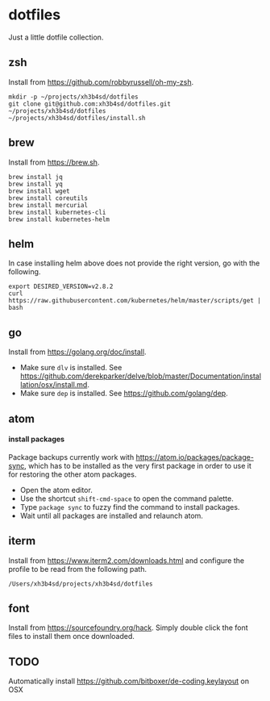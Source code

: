 # dotfiles

Just a little dotfile collection.

## zsh

Install from https://github.com/robbyrussell/oh-my-zsh.

```
mkdir -p ~/projects/xh3b4sd/dotfiles
git clone git@github.com:xh3b4sd/dotfiles.git ~/projects/xh3b4sd/dotfiles
~/projects/xh3b4sd/dotfiles/install.sh
```

## brew

Install from https://brew.sh.

```
brew install jq
brew install yq
brew install wget
brew install coreutils
brew install mercurial
brew install kubernetes-cli
brew install kubernetes-helm
```

## helm

In case installing helm above does not provide the right version, go with the
following.

```
export DESIRED_VERSION=v2.8.2
curl https://raw.githubusercontent.com/kubernetes/helm/master/scripts/get | bash
```

## go

Install from https://golang.org/doc/install.

- Make sure `dlv` is installed. See https://github.com/derekparker/delve/blob/master/Documentation/installation/osx/install.md.
- Make sure `dep` is installed. See https://github.com/golang/dep.

## atom

#### install packages

Package backups currently work with https://atom.io/packages/package-sync, which
has to be installed as the very first package in order to use it for restoring
the other atom packages.

- Open the atom editor.
- Use the shortcut `shift-cmd-space` to open the command palette.
- Type `package sync` to fuzzy find the command to install packages.
- Wait until all packages are installed and relaunch atom.

## iterm

Install from https://www.iterm2.com/downloads.html and configure the profile to
be read from the following path.

```
/Users/xh3b4sd/projects/xh3b4sd/dotfiles
```

## font

Install from https://sourcefoundry.org/hack. Simply double click the font files
to install them once downloaded.

## TODO

Automatically install https://github.com/bitboxer/de-coding.keylayout on OSX
